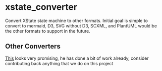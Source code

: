 # xstate_converter
Convert XState state machine to other formats.  Initial goal is simple to convert to mermaid, D3, SVG without D3, SCXML, and PlantUML would be the other formats to support in the future. 

## Other Converters

[This](https://www.npmjs.com/package/fsm2mermaid) looks very promising, he has done a bit of work already, consider contributing back anything that we do on this project

